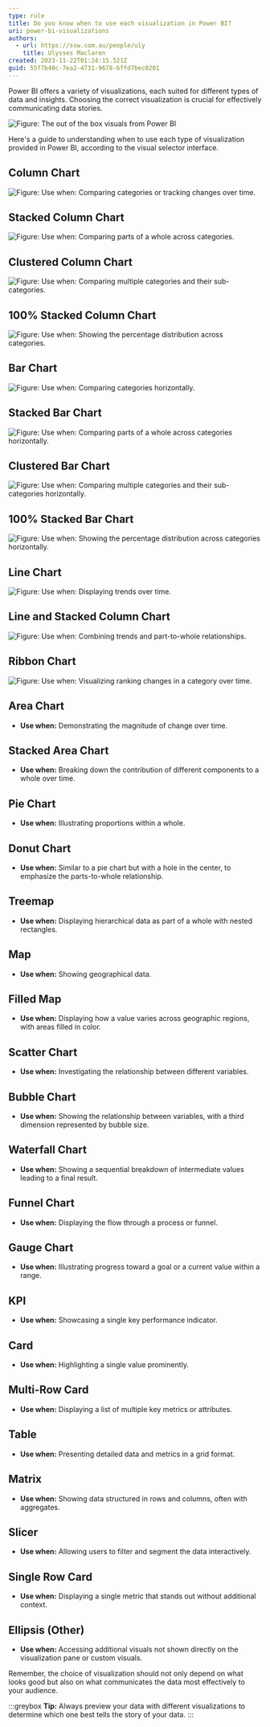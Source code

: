 ```yaml
---
type: rule
title: Do you know when to use each visualization in Power BI?
uri: power-bi-visualizations
authors:
  - url: https://ssw.com.au/people/uly
    title: Ulysses Maclaren
created: 2023-11-22T01:24:15.521Z
guid: 55f7b40c-7ea2-4731-9678-6ffd7bec0201
---
```

Power BI offers a variety of visualizations, each suited for different types of data and insights. Choosing the correct visualization is crucial for effectively communicating data stories.

![Figure: The out of the box visuals from Power BI](visualizations.jpg)

Here's a guide to understanding when to use each type of visualization provided in Power BI, according to the visual selector interface.

<!--endintro-->

## Column Chart

![Figure: Use when: Comparing categories or tracking changes over time.](column-chart.jpg)

## Stacked Column Chart

![Figure: Use when: Comparing parts of a whole across categories.](stacked-column-chart.jpg)

## Clustered Column Chart

![Figure: Use when: Comparing multiple categories and their sub-categories.](clustered-columns.jpg)

## 100% Stacked Column Chart

![Figure: Use when: Showing the percentage distribution across categories.](100-stacked-columns.jpg)

## Bar Chart

![Figure: Use when: Comparing categories horizontally.](bar-chart.jpg)

## Stacked Bar Chart

![Figure: Use when: Comparing parts of a whole across categories horizontally.](stacked-bar-chart.jpg)

## Clustered Bar Chart

![Figure: Use when: Comparing multiple categories and their sub-categories horizontally.](clustered-bar-chart.jpg)

## 100% Stacked Bar Chart

![Figure: Use when: Showing the percentage distribution across categories horizontally.](100-stacked-bars.jpg)

## Line Chart

![Figure: Use when: Displaying trends over time.](line-chart.jpg)

## Line and Stacked Column Chart

![Figure: Use when: Combining trends and part-to-whole relationships.](line-and-stacked-column-chart.jpg)

## Ribbon Chart

![Figure: Use when: Visualizing ranking changes in a category over time.](ribbon-chart.jpg)

## Area Chart

* **Use when:** Demonstrating the magnitude of change over time.

## Stacked Area Chart

* **Use when:** Breaking down the contribution of different components to a whole over time.

## Pie Chart

* **Use when:** Illustrating proportions within a whole.

## Donut Chart

* **Use when:** Similar to a pie chart but with a hole in the center, to emphasize the parts-to-whole relationship.

## Treemap

* **Use when:** Displaying hierarchical data as part of a whole with nested rectangles.

## Map

* **Use when:** Showing geographical data.

## Filled Map

* **Use when:** Displaying how a value varies across geographic regions, with areas filled in color.

## Scatter Chart

* **Use when:** Investigating the relationship between different variables.

## Bubble Chart

* **Use when:** Showing the relationship between variables, with a third dimension represented by bubble size.

## Waterfall Chart

* **Use when:** Showing a sequential breakdown of intermediate values leading to a final result.

## Funnel Chart

* **Use when:** Displaying the flow through a process or funnel.

## Gauge Chart

* **Use when:** Illustrating progress toward a goal or a current value within a range.

## KPI

* **Use when:** Showcasing a single key performance indicator.

## Card

* **Use when:** Highlighting a single value prominently.

## Multi-Row Card

* **Use when:** Displaying a list of multiple key metrics or attributes.

## Table

* **Use when:** Presenting detailed data and metrics in a grid format.

## Matrix

* **Use when:** Showing data structured in rows and columns, often with aggregates.

## Slicer

* **Use when:** Allowing users to filter and segment the data interactively.

## Single Row Card

* **Use when:** Displaying a single metric that stands out without additional context.

## Ellipsis (Other)

* **Use when:** Accessing additional visuals not shown directly on the visualization pane or custom visuals.

Remember, the choice of visualization should not only depend on what looks good but also on what communicates the data most effectively to your audience.

:::greybox 
**Tip:** Always preview your data with different visualizations to determine which one best tells the story of your data.
:::